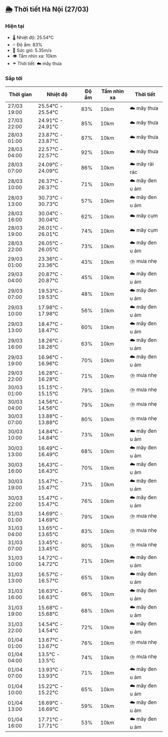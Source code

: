 ## 🌦️ Thời tiết Hà Nội (27/03)

### Hiện tại

- 🌡️ Nhiệt độ: 25.54℃
- 💦 Độ ẩm: 83%
- 💨 Sức gió: 5.35m/s
- 👁️ Tầm nhìn xa: 10km
- ☂️ Thời tiết: ☁️ mây thưa

### Sắp tới

| Thời gian | Nhiệt độ | Độ ẩm | Tầm nhìn xa | Thời tiết |
| --- | --- | --- | --- | --- |
| 27/03 19:00 | 25.54℃ - 25.54℃ | 83% | 10km | ☁️ mây thưa |
| 27/03 22:00 | 24.91℃ - 24.91℃ | 85% | 10km | ☁️ mây thưa |
| 28/03 01:00 | 23.87℃ - 23.87℃ | 87% | 10km | ☁️ mây thưa |
| 28/03 04:00 | 22.57℃ - 22.57℃ | 92% | 10km | ☁️ mây thưa |
| 28/03 07:00 | 24.09℃ - 24.09℃ | 86% | 10km | ☁️ mây rải rác |
| 28/03 10:00 | 26.37℃ - 26.37℃ | 71% | 10km | ☁️ mây đen u ám |
| 28/03 13:00 | 30.73℃ - 30.73℃ | 57% | 10km | ☁️ mây đen u ám |
| 28/03 16:00 | 30.04℃ - 30.04℃ | 62% | 10km | ☁️ mây cụm |
| 28/03 19:00 | 26.01℃ - 26.01℃ | 74% | 10km | ☁️ mây cụm |
| 28/03 22:00 | 26.05℃ - 26.05℃ | 73% | 10km | ☁️ mây đen u ám |
| 29/03 01:00 | 23.36℃ - 23.36℃ | 43% | 10km | ⛈️ mưa nhẹ |
| 29/03 04:00 | 20.87℃ - 20.87℃ | 45% | 10km | ☁️ mây đen u ám |
| 29/03 07:00 | 19.53℃ - 19.53℃ | 48% | 10km | ☁️ mây đen u ám |
| 29/03 10:00 | 17.98℃ - 17.98℃ | 56% | 10km | ☁️ mây đen u ám |
| 29/03 13:00 | 18.47℃ - 18.47℃ | 60% | 10km | ☁️ mây đen u ám |
| 29/03 16:00 | 18.26℃ - 18.26℃ | 63% | 10km | ☁️ mây đen u ám |
| 29/03 19:00 | 16.96℃ - 16.96℃ | 70% | 10km | ☁️ mây đen u ám |
| 29/03 22:00 | 16.28℃ - 16.28℃ | 71% | 10km | ⛈️ mưa nhẹ |
| 30/03 01:00 | 15.15℃ - 15.15℃ | 79% | 10km | ⛈️ mưa nhẹ |
| 30/03 04:00 | 14.56℃ - 14.56℃ | 79% | 10km | ⛈️ mưa nhẹ |
| 30/03 07:00 | 13.88℃ - 13.88℃ | 80% | 10km | ⛈️ mưa nhẹ |
| 30/03 10:00 | 14.84℃ - 14.84℃ | 73% | 10km | ☁️ mây đen u ám |
| 30/03 13:00 | 16.49℃ - 16.49℃ | 68% | 10km | ☁️ mây đen u ám |
| 30/03 16:00 | 16.43℃ - 16.43℃ | 70% | 10km | ☁️ mây đen u ám |
| 30/03 19:00 | 15.47℃ - 15.47℃ | 73% | 10km | ☁️ mây đen u ám |
| 30/03 22:00 | 15.47℃ - 15.47℃ | 76% | 10km | ☁️ mây đen u ám |
| 31/03 01:00 | 14.69℃ - 14.69℃ | 79% | 10km | ⛈️ mưa nhẹ |
| 31/03 04:00 | 13.65℃ - 13.65℃ | 83% | 10km | ⛈️ mưa nhẹ |
| 31/03 07:00 | 13.45℃ - 13.45℃ | 80% | 10km | ⛈️ mưa nhẹ |
| 31/03 10:00 | 14.72℃ - 14.72℃ | 71% | 10km | ☁️ mây đen u ám |
| 31/03 13:00 | 16.57℃ - 16.57℃ | 65% | 10km | ☁️ mây đen u ám |
| 31/03 16:00 | 16.63℃ - 16.63℃ | 66% | 10km | ☁️ mây đen u ám |
| 31/03 19:00 | 15.68℃ - 15.68℃ | 68% | 10km | ☁️ mây đen u ám |
| 31/03 22:00 | 14.54℃ - 14.54℃ | 72% | 10km | ☁️ mây đen u ám |
| 01/04 01:00 | 13.67℃ - 13.67℃ | 76% | 10km | ⛈️ mưa nhẹ |
| 01/04 04:00 | 13.5℃ - 13.5℃ | 74% | 10km | ⛈️ mưa nhẹ |
| 01/04 07:00 | 13.93℃ - 13.93℃ | 71% | 10km | ☁️ mây đen u ám |
| 01/04 10:00 | 15.22℃ - 15.22℃ | 65% | 10km | ☁️ mây đen u ám |
| 01/04 13:00 | 16.69℃ - 16.69℃ | 59% | 10km | ☁️ mây đen u ám |
| 01/04 16:00 | 17.71℃ - 17.71℃ | 53% | 10km | ☁️ mây đen u ám |
